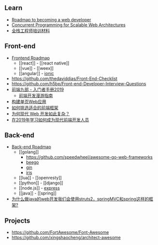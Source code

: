 ## Learn
- [Roadmap to becoming a web developer](https://github.com/kamranahmedse/developer-roadmap)
- [Concurrent Programming for Scalable Web Architectures](http://berb.github.io/diploma-thesis/original/)
- [全栈工程师培训材料](https://github.com/ruanyf/jstraining)


## Front-end
- [Frontend Roadmap](https://github.com/kamranahmedse/developer-roadmap#frontend-roadmap)
  - [[react]] - [[react native]]
  - [[vue]] - [[weex]]
  - [[angular]] - [ionic](https://ionicframework.com/)
- https://github.com/thedaviddias/Front-End-Checklist
- https://github.com/h5bp/Front-end-Developer-Interview-Questions
- [前端九部 - 入门者手册2019](https://www.yuque.com/fe9/basic)
  - [前端开发漫游指南](https://github.com/zenany/zenany.github.io/blob/master/_posts/about_frontend.md)
- [构建单页Web应用](https://github.com/xufei/blog/issues/5)
- [如何挑选适合的前端框架](https://github.com/RubyLouvre/agate/issues/8#issuecomment-99820791)
- [为何现代 Web 开发如此复杂？](https://www.infoq.cn/article/YPEj-1CKSxkVG290iIY0)
- [在2019年学习如何成为现代前端开发人员](https://www.zcfy.cc/article/learn-to-become-a-modern-frontend-developer-in-2019)


## Back-end
- [Back-end Roadmap](https://github.com/kamranahmedse/developer-roadmap#back-end-roadmap)
  - [[golang]]
    - https://github.com/speedwheel/awesome-go-web-frameworks
    - [beego](https://github.com/astaxie/beego)
    - [gin](https://github.com/gin-gonic/gin)
    - [iris](https://github.com/kataras/iris)
  - [[lua]] - [[openresty]]
  - [[python]] - [[django]]
  - [[node.js]] - [express](https://github.com/expressjs/express)
  - [[java]] - [[spring]]
- [为什么做java的web开发我们会使用struts2，springMVC和spring这样的框架?](https://github.com/RubyLouvre/agate/issues/8)


## Projects 
- https://github.com/FortAwesome/Font-Awesome
- https://github.com/xingshaocheng/architect-awesome
